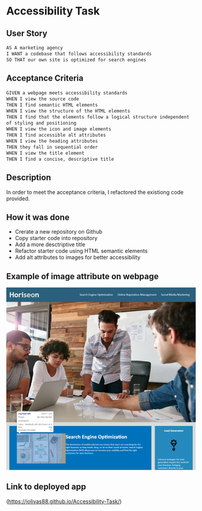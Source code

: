 # Accessibility Task

## User Story

```
AS A marketing agency
I WANT a codebase that follows accessibility standards
SO THAT our own site is optimized for search engines
```
## Acceptance Criteria

```
GIVEN a webpage meets accessibility standards
WHEN I view the source code
THEN I find semantic HTML elements
WHEN I view the structure of the HTML elements
THEN I find that the elements follow a logical structure independent of styling and positioning
WHEN I view the icon and image elements
THEN I find accessible alt attributes
WHEN I view the heading attributes
THEN they fall in sequential order
WHEN I view the title element
THEN I find a concise, descriptive title
```

## Description

In order to meet the acceptance criteria, I refactored the existiong code provided.

## How it was done

* Crerate a new repository on Github
* Copy starter code into repository
* Add a more desctriptive title
* Refactor starter code using HTML semantic elements
* Add alt attributes to images for better accessibility

## Example of image attribute on webpage

![Example of image attributes.](./assets/Horiseon%20Social%20Solution%20Services.png)

## Link to deployed app

(https://jolivas88.github.io/Accessibility-Task/)